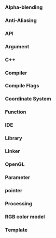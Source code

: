 ### Alpha-blending

### Anti-Aliasing

### API

### Argument

### C++

### Compiler

### Compile Flags

### Coordinate System

### Function

### IDE

### Library

### Linker

### OpenGL

### Parameter

### pointer

### Processing

### RGB color model

### Template
